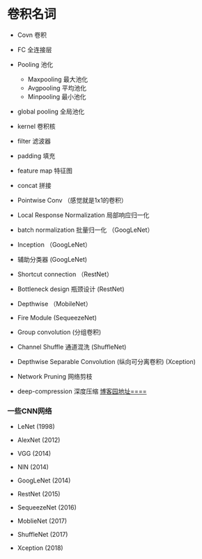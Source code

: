 # 卷积名词



- Covn  卷积
- FC 全连接层
- Pooling 池化
  - Maxpooling 最大池化
  - Avgpooling 平均池化
  - Minpooling 最小池化
- global pooling 全局池化
- kernel 卷积核
- filter 滤波器
- padding 填充
- feature map 特征图



- concat 拼接



- Pointwise Conv （感觉就是1x1的卷积）



- Local Response Normalization 局部响应归一化
- batch normalization 批量归一化 （GoogLeNet）
- Inception  （GoogLeNet）
- 辅助分类器 (GoogLeNet)
- Shortcut connection （RestNet）
- Bottleneck design 瓶颈设计 (RestNet)
- Depthwise （MobileNet）
- Fire Module (SequeezeNet)
- Group convolution (分组卷积)
- Channel Shuffle 通道混洗 (ShuffleNet)
- Depthwise Separable Convolution (纵向可分离卷积) (Xception)



- Network Pruning 网络剪枝
- deep-compression 深度压缩   [博客园地址====](https://www.jianshu.com/p/eba41c39996b)



### 一些CNN网络

- LeNet (1998)

- AlexNet (2012)

- VGG (2014)

- NIN (2014)

- GoogLeNet (2014)

- RestNet (2015)

- SequeezeNet (2016)

- MoblieNet (2017)

- ShuffleNet (2017)

- Xception (2018)

  





# 

